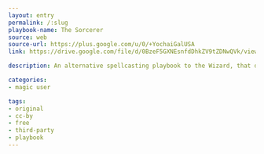 ```yaml
---
layout: entry
permalink: /:slug
playbook-name: The Sorcerer
source: web 
source-url: https://plus.google.com/u/0/+YochaiGalUSA
link: https://drive.google.com/file/d/0BzeF5GXNEsnfdDhkZV9tZDNwQVk/view 

description: An alternative spellcasting playbook to the Wizard, that doesn't require spell memorization. Also makes Julienne Fries!

categories:
- magic user

tags:
- original
- cc-by
- free
- third-party
- playbook
---
```

